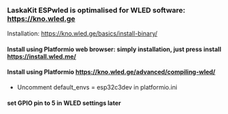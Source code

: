 ### LaskaKit ESPwled is optimalised for WLED software: https://kno.wled.ge
Installation: https://kno.wled.ge/basics/install-binary/
#### Install using Platformio web browser: simply installation, just press install https://install.wled.me/ 

#### Install using Platformio https://kno.wled.ge/advanced/compiling-wled/
* Uncomment  default_envs = esp32c3dev in platformio.ini

#### set GPIO pin to 5 in WLED settings later